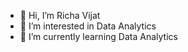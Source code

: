 - 👋 Hi, I’m Richa Vijat
- 👀 I’m interested in Data Analytics
- 🌱 I’m currently learning Data Analytics



<!---
richavijay19/richavijay19 is a ✨ special ✨ repository because its `README.md` (this file) appears on your GitHub profile.
You can click the Preview link to take a look at your changes.
--->
